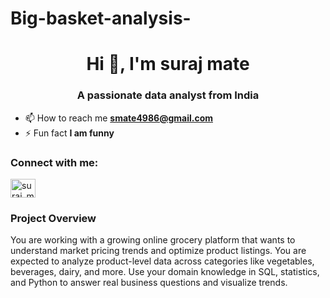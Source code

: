 # Big-basket-analysis-

<h1 align="center">Hi 👋, I'm suraj mate</h1>
<h3 align="center">A passionate data analyst from India</h3>

- 📫 How to reach me **smate4986@gmail.com**
- ⚡ Fun fact **I am funny**
<h3 align="left">Connect with me:</h3>
<p align="left">
<a href="https://instagram.com/suraj_mate_21" target="blank"><img align="center" src="https://raw.githubusercontent.com/rahuldkjain/github-profile-readme-generator/master/src/images/icons/Social/instagram.svg" alt="suraj_mate_21" height="30" width="40" /></a>
</p>

### Project Overview

You are working with a growing online grocery platform that wants to understand market pricing trends and optimize product listings. You are expected to analyze product-level data across categories like vegetables, beverages, dairy, and more. Use your domain knowledge in SQL, statistics, and Python to answer real business questions and visualize trends.

